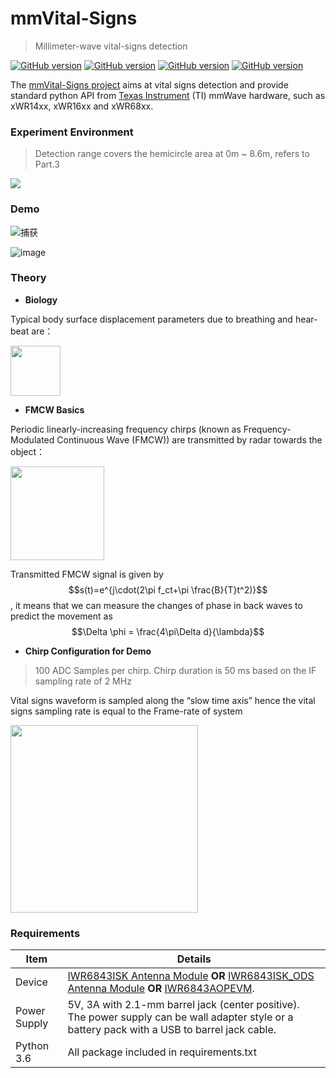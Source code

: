 # mmVital-Signs

> Millimeter-wave vital-signs detection 

<p align="left">
    <a href="https://github.com/KylinC/mmVital-Signs"><img src="https://img.shields.io/badge/Python-3.6-blue" alt="GitHub version"></a>
    <a href="https://github.com/KylinC/mmVital-Signs"><img src="https://img.shields.io/badge/C%2FC%2B%2B-98-yellow" alt="GitHub version"></a>
    <a href="https://github.com/KylinC/mmVital-Signs"><img src="https://img.shields.io/badge/TI%20mmWave%20SDK-3.5.x.x-orange" alt="GitHub version"></a>
    <a href="https://github.com/KylinC/mmVital-Signs"><img src="https://img.shields.io/badge/CCS-8.3.1-lightgrey" alt="GitHub version"></a>
  </p>

The [mmVital-Signs project](https://github.com/KylinC/mmVital-Signs) aims at vital signs detection and provide standard python API from [Texas Instrument](https://www.ti.com.cn/) (TI) mmWave hardware, such as xWR14xx, xWR16xx and xWR68xx.

### Experiment Environment

> Detection range covers the hemicircle area at 0m ~ 8.6m, refers to Part.3

![](http://kylinhub.oss-cn-shanghai.aliyuncs.com/2021-01-17-IMG_8789.jpg)



### Demo

![捕获](http://kylinhub.oss-cn-shanghai.aliyuncs.com/2021-01-17-020515.png)

![image](https://github.com/KylinC/mmVital-Signs/blob/main/docs/VS-gif-1.gif)   



### Theory

- **Biology**

Typical body surface displacement parameters due to breathing and hear-beat are：

<img src="http://kylinhub.oss-cn-shanghai.aliyuncs.com/2021-01-17-%E6%88%AA%E5%B1%8F2021-01-17%20%E4%B8%8A%E5%8D%8810.06.14.png" height="80" />

- **FMCW Basics** 

Periodic linearly-increasing frequency chirps (known as Frequency-Modulated Continuous Wave (FMCW)) are transmitted by radar towards the object：

<img src="http://kylinhub.oss-cn-shanghai.aliyuncs.com/2021-01-17-%E6%88%AA%E5%B1%8F2021-01-17%20%E4%B8%8A%E5%8D%8810.22.56.jpg" height="150" />

Transmitted FMCW signal is given by $$s(t)=e^{j\cdot(2\pi f_ct+\pi \frac{B}{T}t^2)}$$ , it means that we can measure the changes of phase in back waves to predict the movement as $$\Delta \phi = \frac{4\pi\Delta d}{\lambda}$$ 

- **Chirp Configuration for Demo**

>  100 ADC Samples per chirp. Chirp duration is 50 ms based on the IF sampling rate of 2 MHz

Vital signs waveform is sampled along the “slow time axis” hence the vital signs sampling rate is equal to the Frame-rate of system 

<img src="http://kylinhub.oss-cn-shanghai.aliyuncs.com/2021-01-17-%E6%88%AA%E5%B1%8F2021-01-17%20%E4%B8%8A%E5%8D%8810.35.52.jpg" height="300" />

### Requirements

| **Item**     | **Details**                                                  |
| ------------ | ------------------------------------------------------------ |
| Device       | [IWR6843ISK Antenna Module](http://www.ti.com/tool/IWR6843ISK) **OR** [IWR6843ISK_ODS Antenna Module](http://www.ti.com/tool/IWR6843ISK-ODS) **OR** [IWR6843AOPEVM](http://www.ti.com/tool/IWR6843AOPEVM). |
| Power Supply | 5V, 3A with 2.1-mm barrel jack (center positive). The power supply can be wall adapter style or a battery pack with a USB to barrel jack cable. |
| Python 3.6   | All package included in requirements.txt                     |

